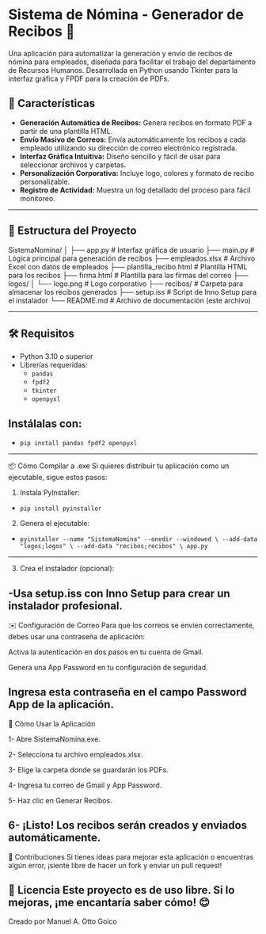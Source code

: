 # Sistema de Nómina - Generador de Recibos 📄

Una aplicación para automatizar la generación y envío de recibos de nómina para empleados, diseñada para facilitar el trabajo del departamento de Recursos Humanos. Desarrollada en Python usando Tkinter para la interfaz gráfica y FPDF para la creación de PDFs.

## 🚀 Características

- **Generación Automática de Recibos:** Genera recibos en formato PDF a partir de una plantilla HTML.
- **Envío Masivo de Correos:** Envía automáticamente los recibos a cada empleado utilizando su dirección de correo electrónico registrada.
- **Interfaz Gráfica Intuitiva:** Diseño sencillo y fácil de usar para seleccionar archivos y carpetas.
- **Personalización Corporativa:** Incluye logo, colores y formato de recibo personalizable.
- **Registro de Actividad:** Muestra un log detallado del proceso para fácil monitoreo.

---

## 📁 Estructura del Proyecto

SistemaNomina/
│
├── app.py # Interfaz gráfica de usuario
├── main.py # Lógica principal para generación de recibos
├── empleados.xlsx # Archivo Excel con datos de empleados
├── plantilla_recibo.html # Plantilla HTML para los recibos
├── firma.html # Plantilla para las firmas del correo
├── logos/
│ └── logo.png # Logo corporativo
├── recibos/ # Carpeta para almacenar los recibos generados
├── setup.iss # Script de Inno Setup para el instalador
└── README.md # Archivo de documentación (este archivo)

---

## 🛠️ Requisitos

- Python 3.10 o superior
- Librerías requeridas:
  - `pandas`
  - `fpdf2`
  - `tkinter`
  - `openpyxl`

## Instálalas con:

- `pip install pandas fpdf2 openpyxl`

  
---

📦 Cómo Compilar a .exe
Si quieres distribuir tu aplicación como un ejecutable, sigue estos pasos:

1. Instala PyInstaller:

- `pip install pyinstaller`

2. Genera el ejecutable:

- `pyinstaller --name "SistemaNomina" --onedir --windowed \
  --add-data "logos;logos" \
  --add-data "recibos;recibos" \
  app.py`
---
3. Crea el instalador (opcional):

-Usa setup.iss con Inno Setup para crear un instalador profesional.
---
✉️ Configuración de Correo
Para que los correos se envíen correctamente, debes usar una contraseña de aplicación:

Activa la autenticación en dos pasos en tu cuenta de Gmail.

Genera una App Password en tu configuración de seguridad.

Ingresa esta contraseña en el campo Password App de la aplicación.
---

🚀 Cómo Usar la Aplicación

1- Abre SistemaNomina.exe.

2- Selecciona tu archivo empleados.xlsx.

3- Elige la carpeta donde se guardarán los PDFs.

4- Ingresa tu correo de Gmail y App Password.

5- Haz clic en Generar Recibos.

6- ¡Listo! Los recibos serán creados y enviados automáticamente.
---

🤝 Contribuciones
Si tienes ideas para mejorar esta aplicación o encuentras algún error, ¡siente libre de hacer un fork y enviar un pull request!

📄 Licencia
Este proyecto es de uso libre. Si lo mejoras, ¡me encantaría saber cómo! 😊
---
Creado por Manuel A. Otto Goico




